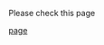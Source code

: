 Please check this page

<a href="https://github.com/smout74/smout74.github.io/edit/master/bocad"> page </a>
